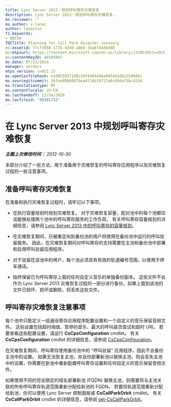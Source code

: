 ```yaml
---
title: Lync Server 2013：规划呼叫寄存灾难恢复
description: Lync Server 2013：规划呼叫寄存灾难恢复。
ms.reviewer: ''
ms.author: v-lanac
author: lanachin
f1.keywords:
- NOCSH
TOCTitle: Planning for Call Park disaster recovery
ms:assetid: f7cf3958-177b-4340-a864-35a6f44d6d88
ms:mtpsurl: https://technet.microsoft.com/en-us/library/JJ205395(v=OCS.15)
ms:contentKeyID: 48185867
ms.date: 07/23/2014
manager: serdars
mtps_version: v=OCS.15
ms.openlocfilehash: e1d05503f1d8c30f4dd4446a995442d5e2500dbc
ms.sourcegitcommit: 36fee89bb887bea4f18b19f17a8c69daf5bc423d
ms.translationtype: MT
ms.contentlocale: zh-CN
ms.lasthandoff: 11/24/2020
ms.locfileid: "49391733"
---
```

# <a name="planning-for-call-park-disaster-recovery-in-lync-server-2013"></a>在 Lync Server 2013 中规划呼叫寄存灾难恢复

<div data-xmlns="http://www.w3.org/1999/xhtml">

<div class="topic" data-xmlns="http://www.w3.org/1999/xhtml" data-msxsl="urn:schemas-microsoft-com:xslt" data-cs="https://msdn.microsoft.com/">

<div data-asp="https://msdn2.microsoft.com/asp">



</div>

<div id="mainSection">

<div id="mainBody">

<span> </span>

_**主题上次修改时间：** 2012-10-30_

本部分介绍了一些方法，用于准备用于灾难恢复的呼叫寄存应用程序以及灾难恢复过程的一些注意事项。

<div>

## <a name="preparing-for-call-park-disaster-recovery"></a>准备呼叫寄存灾难恢复

在准备和执行灾难恢复过程时，请牢记以下事项。

  - 在执行容量规划时规划灾难恢复。 对于灾难恢复容量，配对池中的每个池都应该能够处理两个池中的呼叫寄存服务的工作负荷。 有关呼叫寄存容量规划的详细信息，请参阅 [Lync Server 2013 中的呼叫寄存的容量规划](lync-server-2013-capacity-planning-for-call-park.md)。

  - 在灾难恢复期间，已被重定向到备份池的用户将使用在备份池中运行的呼叫驻留服务。 因此，在灾难恢复期间对呼叫寄存的支持需要在主池和备份池中部署和启用呼叫驻留应用程序。

  - 对于驻留在该池中的用户，每个池必须具有有效的轨道编号范围，以便用于停车通话。

  - 始终保留已为呼叫寄存上载的任何自定义音乐的单独备份副本。 这些文件不会作为 Lync Server 2013 灾难恢复过程的一部分进行备份，如果上载到该池的文件已损坏、损坏或删除，将丢失这些文件。

</div>

<div>

## <a name="call-park-disaster-recovery-considerations"></a>呼叫寄存灾难恢复注意事项

每个池中只能定义一组通话寄存应用程序配置设置和一个自定义的音乐保留音频文件。 这些设置包括超时阈值、暂停的音乐、最大的呼叫装货尝试和超时 URI。 若要查看这些配置设置，请运行 **CsCpsConfiguration** cmdlet。 有关 **CsCpsConfiguration** cmdlet 的详细信息，请参阅 [CsCpsConfiguration](https://docs.microsoft.com/powershell/module/skype/Get-CsCpsConfiguration)。

在灾难恢复期间，呼叫寄存使用备份池中的 "呼叫驻留" 应用程序，因此不会备份主池中的设置。 如果无法恢复主池，并且你部署新池以替换主池，则会丢失主池中的设置，你需要在新池中重新配置呼叫寄存设置和任何自定义的音乐保留音频文件。

如果使用不同的完全限定的域名部署新池 (FQDN) 替换主池，则需要将与主池关联的所有呼叫寄存轨道范围重新分配给新池的 FQDN。 若要将轨道范围重新分配给新池，你可以使用 Lync Server 控制面板或 **CsCallParkOrbit** cmdlet。 有关 **CsCallParkOrbit** cmdlet 的详细信息，请参阅 [set-CsCallParkOrbit](https://docs.microsoft.com/powershell/module/skype/Set-CsCallParkOrbit)。

</div>

</div>

<span> </span>

</div>

</div>

</div>

